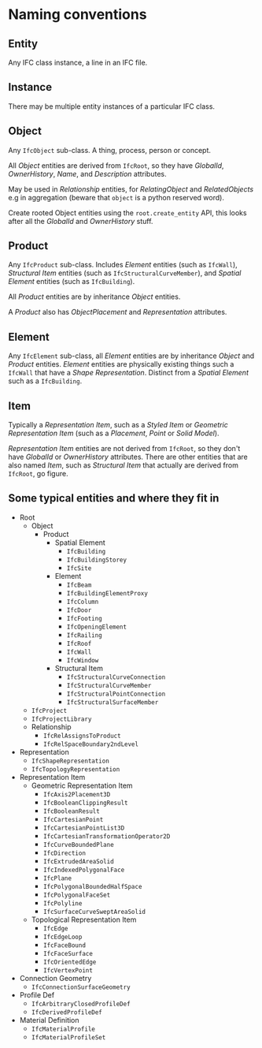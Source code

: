 # Naming conventions

## Entity

Any IFC class instance, a line in an IFC file.

## Instance

There may be multiple entity instances of a particular IFC class.

## Object

Any `IfcObject` sub-class. A thing, process, person or concept.

All *Object* entities are derived from `IfcRoot`, so they have
*GlobalId*, *OwnerHistory*, *Name*, and *Description* attributes.

May be used in *Relationship* entities, for *RelatingObject* and
*RelatedObjects* e.g in aggregation (beware that `object` is a python
reserved word).

Create rooted Object entities using the `root.create_entity` API, this looks
after all the *GlobalId* and *OwnerHistory* stuff.

## Product

Any `IfcProduct` sub-class. Includes *Element* entities (such as
`IfcWall`), *Structural Item* entities (such as
`IfcStructuralCurveMember`), and *Spatial Element* entities (such as
`IfcBuilding`).

All *Product* entities are by inheritance *Object* entities.

A *Product* also has *ObjectPlacement* and *Representation* attributes.

## Element

Any `IfcElement` sub-class, all *Element* entities are by inheritance
*Object* and *Product* entities. *Element* entities are physically
existing things such a `IfcWall` that have a *Shape Representation*.
Distinct from a *Spatial Element* such as a `IfcBuilding`.

## Item

Typically a *Representation Item*, such as a *Styled Item* or *Geometric
Representation Item* (such as a *Placement*, *Point* or *Solid Model*).

*Representation Item* entities are not derived from `IfcRoot`, so they
don't have *GlobalId* or *OwnerHistory* attributes. There are other
entities that are also named *Item*, such as *Structural Item* that
actually are derived from `IfcRoot`, go figure.

## Some typical entities and where they fit in

- Root
    - Object
        - Product
            - Spatial Element
                - `IfcBuilding`
                - `IfcBuildingStorey`
                - `IfcSite`
            - Element
                - `IfcBeam`
                - `IfcBuildingElementProxy`
                - `IfcColumn`
                - `IfcDoor`
                - `IfcFooting`
                - `IfcOpeningElement`
                - `IfcRailing`
                - `IfcRoof`
                - `IfcWall`
                - `IfcWindow`
            - Structural Item
                - `IfcStructuralCurveConnection`
                - `IfcStructuralCurveMember`
                - `IfcStructuralPointConnection`
                - `IfcStructuralSurfaceMember`
    - `IfcProject`
    - `IfcProjectLibrary`
    - Relationship
        - `IfcRelAssignsToProduct`
        - `IfcRelSpaceBoundary2ndLevel`
- Representation
    - `IfcShapeRepresentation`
    - `IfcTopologyRepresentation`
- Representation Item
    - Geometric Representation Item
        - `IfcAxis2Placement3D`
        - `IfcBooleanClippingResult`
        - `IfcBooleanResult`
        - `IfcCartesianPoint`
        - `IfcCartesianPointList3D`
        - `IfcCartesianTransformationOperator2D`
        - `IfcCurveBoundedPlane`
        - `IfcDirection`
        - `IfcExtrudedAreaSolid`
        - `IfcIndexedPolygonalFace`
        - `IfcPlane`
        - `IfcPolygonalBoundedHalfSpace`
        - `IfcPolygonalFaceSet`
        - `IfcPolyline`
        - `IfcSurfaceCurveSweptAreaSolid`
    - Topological Representation Item
        - `IfcEdge`
        - `IfcEdgeLoop`
        - `IfcFaceBound`
        - `IfcFaceSurface`
        - `IfcOrientedEdge`
        - `IfcVertexPoint`
- Connection Geometry
    - `IfcConnectionSurfaceGeometry`
- Profile Def
    - `IfcArbitraryClosedProfileDef`
    - `IfcDerivedProfileDef`
- Material Definition
    - `IfcMaterialProfile`
    - `IfcMaterialProfileSet`
